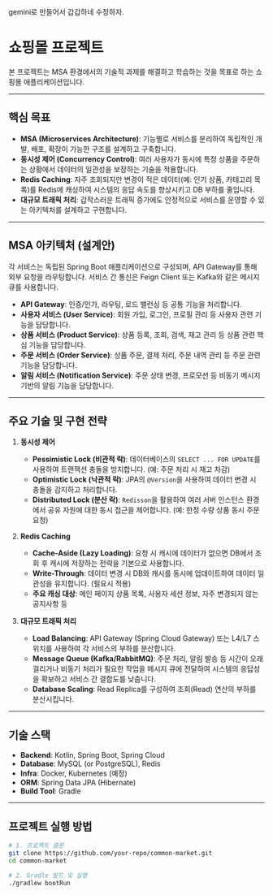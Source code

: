 gemini로 만들어서 갑갑하네 수정하자.

# 쇼핑몰 프로젝트

본 프로젝트는 MSA 환경에서의 기술적 과제를 해결하고 학습하는 것을 목표로 하는 쇼핑몰 애플리케이션입니다.

---

## 핵심 목표

- **MSA (Microservices Architecture)**: 기능별로 서비스를 분리하여 독립적인 개발, 배포, 확장이 가능한 구조를 설계하고 구축합니다.
- **동시성 제어 (Concurrency Control)**: 여러 사용자가 동시에 특정 상품을 주문하는 상황에서 데이터의 일관성을 보장하는 기술을 적용합니다.
- **Redis Caching**: 자주 조회되지만 변경이 적은 데이터(예: 인기 상품, 카테고리 목록)를 Redis에 캐싱하여 시스템의 응답 속도를 향상시키고 DB 부하를 줄입니다.
- **대규모 트래픽 처리**: 갑작스러운 트래픽 증가에도 안정적으로 서비스를 운영할 수 있는 아키텍처를 설계하고 구현합니다.

---

## MSA 아키텍처 (설계안)

각 서비스는 독립된 Spring Boot 애플리케이션으로 구성되며, API Gateway를 통해 외부 요청을 라우팅합니다. 서비스 간 통신은 Feign Client 또는 Kafka와 같은 메시지 큐를 사용합니다.

- **API Gateway**: 인증/인가, 라우팅, 로드 밸런싱 등 공통 기능을 처리합니다.
- **사용자 서비스 (User Service)**: 회원 가입, 로그인, 프로필 관리 등 사용자 관련 기능을 담당합니다.
- **상품 서비스 (Product Service)**: 상품 등록, 조회, 검색, 재고 관리 등 상품 관련 핵심 기능을 담당합니다.
- **주문 서비스 (Order Service)**: 상품 주문, 결제 처리, 주문 내역 관리 등 주문 관련 기능을 담당합니다.
- **알림 서비스 (Notification Service)**: 주문 상태 변경, 프로모션 등 비동기 메시지 기반의 알림 기능을 담당합니다.

---

## 주요 기술 및 구현 전략

1.  **동시성 제어**
    - **Pessimistic Lock (비관적 락)**: 데이터베이스의 `SELECT ... FOR UPDATE`를 사용하여 트랜잭션 충돌을 방지합니다. (예: 주문 처리 시 재고 차감)
    - **Optimistic Lock (낙관적 락)**: JPA의 `@Version`을 사용하여 데이터 변경 시 충돌을 감지하고 처리합니다.
    - **Distributed Lock (분산 락)**: `Redisson`을 활용하여 여러 서버 인스턴스 환경에서 공유 자원에 대한 동시 접근을 제어합니다. (예: 한정 수량 상품 동시 주문 요청)

2.  **Redis Caching**
    - **Cache-Aside (Lazy Loading)**: 요청 시 캐시에 데이터가 없으면 DB에서 조회 후 캐시에 저장하는 전략을 기본으로 사용합니다.
    - **Write-Through**: 데이터 변경 시 DB와 캐시를 동시에 업데이트하여 데이터 일관성을 유지합니다. (필요시 적용)
    - **주요 캐싱 대상**: 메인 페이지 상품 목록, 사용자 세션 정보, 자주 변경되지 않는 공지사항 등

3.  **대규모 트래픽 처리**
    - **Load Balancing**: API Gateway (Spring Cloud Gateway) 또는 L4/L7 스위치를 사용하여 각 서비스의 부하를 분산합니다.
    - **Message Queue (Kafka/RabbitMQ)**: 주문 처리, 알림 발송 등 시간이 오래 걸리거나 비동기 처리가 필요한 작업을 메시지 큐에 전달하여 시스템의 응답성을 확보하고 서비스 간 결합도를 낮춥니다.
    - **Database Scaling**: Read Replica를 구성하여 조회(Read) 연산의 부하를 분산시킵니다.

---

## 기술 스택

- **Backend**: Kotlin, Spring Boot, Spring Cloud
- **Database**: MySQL (or PostgreSQL), Redis
- **Infra**: Docker, Kubernetes (예정)
- **ORM**: Spring Data JPA (Hibernate)
- **Build Tool**: Gradle

---

## 프로젝트 실행 방법

```bash
# 1. 프로젝트 클론
git clone https://github.com/your-repo/common-market.git
cd common-market

# 2. Gradle 빌드 및 실행
./gradlew bootRun
```
